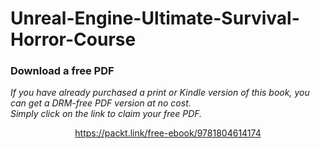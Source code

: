 # Unreal-Engine-Ultimate-Survival-Horror-Course
### Download a free PDF

 <i>If you have already purchased a print or Kindle version of this book, you can get a DRM-free PDF version at no cost.<br>Simply click on the link to claim your free PDF.</i>
<p align="center"> <a href="https://packt.link/free-ebook/9781804614174">https://packt.link/free-ebook/9781804614174 </a> </p>